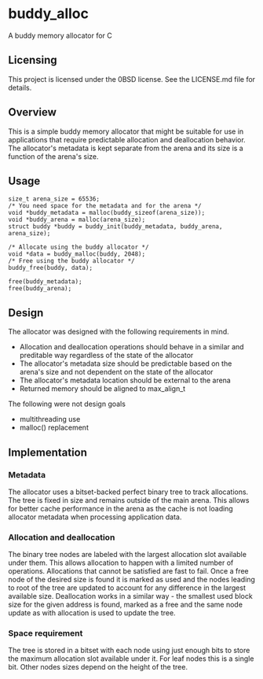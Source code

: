# buddy_alloc
A buddy memory allocator for C

## Licensing

This project is licensed under the 0BSD license. See the LICENSE.md file for details.

## Overview

This is a simple buddy memory allocator that might be suitable for use in applications that require predictable allocation and deallocation behavior. The allocator's metadata is kept separate from the arena and its size is a function of the arena's size.

## Usage

```
size_t arena_size = 65536;
/* You need space for the metadata and for the arena */
void *buddy_metadata = malloc(buddy_sizeof(arena_size));
void *buddy_arena = malloc(arena_size);
struct buddy *buddy = buddy_init(buddy_metadata, buddy_arena, arena_size);

/* Allocate using the buddy allocator */
void *data = buddy_malloc(buddy, 2048);
/* Free using the buddy allocator */
buddy_free(buddy, data);

free(buddy_metadata);
free(buddy_arena);
```

## Design

The allocator was designed with the following requirements in mind.

- Allocation and deallocation operations should behave in a similar and preditable way regardless of the state of the allocator
- The allocator's metadata size should be predictable based on the arena's size and not dependent on the state of the allocator
- The allocator's metadata location should be external to the arena
- Returned memory should be aligned to max_align_t

The following were not design goals

- multithreading use
- malloc() replacement

## Implementation

### Metadata

The allocator uses a bitset-backed perfect binary tree to track allocations. The tree is fixed in size and remains outside of the main arena. This allows for better cache performance in the arena as the cache is not loading allocator metadata when processing application data.

### Allocation and deallocation

The binary tree nodes are labeled with the largest allocation slot available under them. This allows allocation to happen with a limited number of operations. Allocations that cannot be satisfied are fast to fail. Once a free node of the desired size is found it is marked as used and the nodes leading to root of the tree are updated to account for any difference in the largest available size. Deallocation works in a similar way - the smallest used block size for the given address is found, marked as a free and the same node update as with allocation is used to update the tree. 

### Space requirement

The tree is stored in a bitset with each node using just enough bits to store the maximum allocation slot available under it. For leaf nodes this is a single bit. Other nodes sizes depend on the height of the tree.
